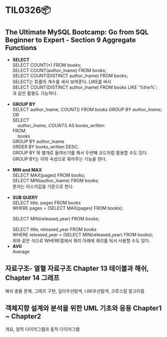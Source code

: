 # TIL0326📦

## The Ultimate MySQL Bootcamp: Go from SQL Beginner to Expert - Section 9 Aggregate Functions
- **SELECT**<br>
SELECT COUNT(*) FROM books;<br>
SELECT COUNT(author_lname) FROM books;<br>
SELECT COUNT(DISTINCT author_lname) FROM books;<br>
SELECT는 튜플의 개수를 세서 보여준다. LIKE를 써서<br>
SELECT COUNT(DISTINCT author_lname) FROM books LIKE '%the%';<br>
과 같은 활용도 가능하다.<br><br>
- **GROUP BY**<br>
SELECT author_lname, COUNT(*) FROM books GROUP BY author_lname;<br>
OR<br>
SELECT <br>
&nbsp;&nbsp;&nbsp;&nbsp;author_lname, COUNT(*) AS books_written<br>
FROM<br>
&nbsp;&nbsp;&nbsp;&nbsp;books<br>
GROUP BY author_lname<br>
ORDER BY books_written DESC;<br>
GROUP BY 와 별개로 들여쓰기를 해서 두번째 코드처럼 활용할 수도 있다. GROUP BY는 이하 속성으로 묶어주는 기능을 한다.<br><br>
- **MIN and MAX**<br>
SELECT MAX(pages) FROM books;<br> 
SELECT MIN(author_lname) FROM books;<br>
문자는 아스키값을 기준으로 한다.<br><br>
- **SUB QUERY**<br>
SELECT title, pages FROM books<br>
WHERE pages = (SELECT MAX(pages) FROM books);<br><br>
SELECT MIN(released_year) FROM books;<br><br>
SELECT title, released_year FROM books<br>
WHERE released_year = (SELECT MIN(released_year) FROM books);<br>
위와 같은 식으로 WHERE절에서 쿼리 아래에 쿼리를 둬서 사용할 수도 있다. <br>
- **AVG**<br>
Average

## 자료구조- 열혈 자료구조 Chapter 13 테이블과 해쉬, Chapter 14 그래프
해쉬 충돌 문제, 그래프 구현, 깊이우선탐색, 너비우선탐색, 크루스칼 알고리즘

## 객체지향 설계와 분석을 위한 UML 기초와 응용 Chapter1 ~ Chapter2
개요, 정적 다이어그램과 동적 다이어그램
